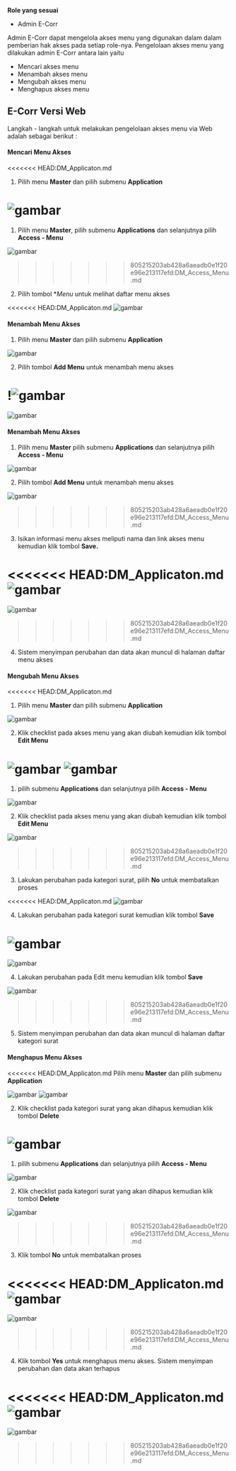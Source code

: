 **Role yang sesuai**

- Admin E-Corr

Admin E-Corr dapat mengelola akses menu yang digunakan dalam dalam pemberian hak akses pada setiap role-nya. Pengelolaan akses menu yang dilakukan admin E-Corr antara lain yaitu

- Mencari akses menu
- Menambah akses menu
- Mengubah akses menu
- Menghapus akses menu

## **E-Corr Versi Web**

Langkah - langkah untuk melakukan pengelolaan akses menu via Web adalah sebagai berikut :

#### **Mencari Menu Akses**

<<<<<<< HEAD:DM_Applicaton.md
1.    Pilih menu **Master** dan pilih submenu **Application**

![gambar](DataMaster/SC_DataMaster/DM01.jpg)
=======
1.    Pilih menu **Master**, pilih submenu **Applications** dan selanjutnya pilih **Access - Menu**

![gambar](DataMaster/SC_DataMaster/DM1.png)
>>>>>>> 805215203ab428a6aeadb0e1f20e96e213117efd:DM_Access_Menu.md

2.    Pilih tombol **Menu* untuk melihat daftar menu akses

<<<<<<< HEAD:DM_Applicaton.md
![gambar](DataMaster/SC_DataMaster/DM02.jpg)

#### **Menambah Menu Akses**

1.   Pilih menu **Master** dan pilih submenu **Application**

![gambar](DataMaster/SC_DataMaster/DM01.jpg)

2.    Pilih tombol **Add Menu** untuk menambah menu akses

!![gambar](DataMaster/SC_DataMaster/DM03.jpg)
=======
![gambar](DataMaster/SC_DataMaster/DM2.png)

#### **Menambah Menu Akses**

1.    Pilih menu **Master** pilih submenu **Applications** dan selanjutnya pilih **Access - Menu**

![gambar](DataMaster/SC_DataMaster/DM1.png)

2.    Pilih tombol **Add Menu** untuk menambah menu akses

![gambar](DataMaster/SC_DataMaster/DM3.png)
>>>>>>> 805215203ab428a6aeadb0e1f20e96e213117efd:DM_Access_Menu.md

3.    Isikan informasi menu akses meliputi nama dan link akses menu kemudian klik tombol **Save.**

<<<<<<< HEAD:DM_Applicaton.md
![gambar](DataMaster/SC_DataMaster/DM04.jpg)
=======
![gambar](DataMaster/SC_DataMaster/DM4.png)
>>>>>>> 805215203ab428a6aeadb0e1f20e96e213117efd:DM_Access_Menu.md

4.    Sistem menyimpan perubahan dan data akan muncul di halaman daftar menu akses

#### **Mengubah Menu Akses**

<<<<<<< HEAD:DM_Applicaton.md
1.   Pilih menu **Master** dan pilih submenu **Application**

![gambar](DataMaster/SC_DataMaster/DM01.jpg)


2.    Klik checklist pada akses menu yang akan diubah kemudian klik tombol **Edit Menu**

![gambar](DataMaster/SC_DataMaster/DM05.jpg)
![gambar](DataMaster/SC_DataMaster/DM06.jpg)
=======
1.    pilih submenu **Applications** dan selanjutnya pilih **Access - Menu**

![gambar](DataMaster/SC_DataMaster/DM1.png)

2.    Klik checklist pada akses menu yang akan diubah kemudian klik tombol **Edit Menu**

![gambar](DataMaster/SC_DataMaster/DM5.png)
>>>>>>> 805215203ab428a6aeadb0e1f20e96e213117efd:DM_Access_Menu.md

3.    Lakukan perubahan pada kategori surat, pilih **No** untuk membatalkan proses

<<<<<<< HEAD:DM_Applicaton.md
![gambar](DataMaster/SC_DataMaster/DM07.jpg)

4.    Lakukan perubahan pada kategori surat kemudian klik tombol **Save**

![gambar](DataMaster/SC_DataMaster/DM07.jpg)
=======
![gambar](DataMaster/SC_DataMaster/DM6.png)

4.    Lakukan perubahan pada Edit menu kemudian klik tombol **Save**

![gambar](DataMaster/SC_DataMaster/DM7.png)
>>>>>>> 805215203ab428a6aeadb0e1f20e96e213117efd:DM_Access_Menu.md

5.    Sistem menyimpan perubahan dan data akan muncul di halaman daftar kategori surat


#### **Menghapus Menu Akses**

<<<<<<< HEAD:DM_Applicaton.md
   Pilih menu **Master** dan pilih submenu **Application**

![gambar](DataMaster/SC_DataMaster/DM01.jpg)
![gambar](DataMaster/SC_DataMaster/DM02.jpg)

2.    Klik checklist pada kategori surat yang akan dihapus kemudian klik tombol **Delete**

![gambar](DataMaster/SC_DataMaster/DM08.jpg)
=======
1.    pilih submenu **Applications** dan selanjutnya pilih **Access - Menu**

![gambar](DataMaster/SC_DataMaster/DM1.png)

2.    Klik checklist pada kategori surat yang akan dihapus kemudian klik tombol **Delete**

![gambar](DataMaster/SC_DataMaster/DM8.png)
>>>>>>> 805215203ab428a6aeadb0e1f20e96e213117efd:DM_Access_Menu.md

3.    Klik tombol **No** untuk membatalkan proses

<<<<<<< HEAD:DM_Applicaton.md
![gambar](DataMaster/SC_DataMaster/DM09.jpg)
=======
![gambar](DataMaster/SC_DataMaster/DM9.png)
>>>>>>> 805215203ab428a6aeadb0e1f20e96e213117efd:DM_Access_Menu.md

4.	  Klik tombol **Yes** untuk menghapus menu akses. Sistem menyimpan perubahan dan data akan terhapus

<<<<<<< HEAD:DM_Applicaton.md
![gambar](DataMaster/SC_DataMaster/DM09.jpg)
=======
![gambar](DataMaster/SC_DataMaster/DM10.png)
>>>>>>> 805215203ab428a6aeadb0e1f20e96e213117efd:DM_Access_Menu.md


